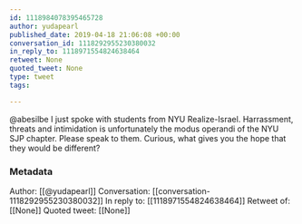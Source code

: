 ```yaml
---
id: 1118984078395465728
author: yudapearl
published_date: 2019-04-18 21:06:08 +00:00
conversation_id: 1118292955230380032
in_reply_to: 1118971554824638464
retweet: None
quoted_tweet: None
type: tweet
tags:

---
```


@abesilbe I just spoke with students from NYU Realize-Israel. Harrassment, threats and intimidation is unfortunately the modus operandi of the NYU SJP chapter. Please speak to them. Curious, what gives you the hope that they would be different?

### Metadata

Author: [[@yudapearl]]
Conversation: [[conversation-1118292955230380032]]
In reply to: [[1118971554824638464]]
Retweet of: [[None]]
Quoted tweet: [[None]]

